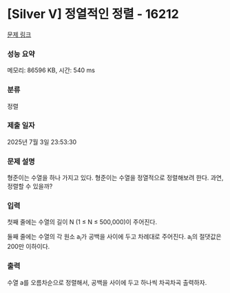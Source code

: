 # [Silver V] 정열적인 정렬 - 16212 

[문제 링크](https://www.acmicpc.net/problem/16212) 

### 성능 요약

메모리: 86596 KB, 시간: 540 ms

### 분류

정렬

### 제출 일자

2025년 7월 3일 23:53:30

### 문제 설명

<p>형준이는 수열을 하나 가지고 있다. 형준이는 수열을 정열적으로 정렬해보려 한다. 과연, 정렬할 수 있을까?</p>

### 입력 

 <p>첫째 줄에는 수열의 길이 N (1 ≤ N ≤ 500,000)이 주어진다.</p>

<p>둘째 줄에는 수열의 각 원소 a<sub>i</sub>가 공백을 사이에 두고 차례대로 주어진다. a<sub>i</sub>의 절댓값은 200만 이하이다.</p>

### 출력 

 <p>수열 a를 오름차순으로 정렬해서, 공백을 사이에 두고 하나씩 차곡차곡 출력하자.</p>

